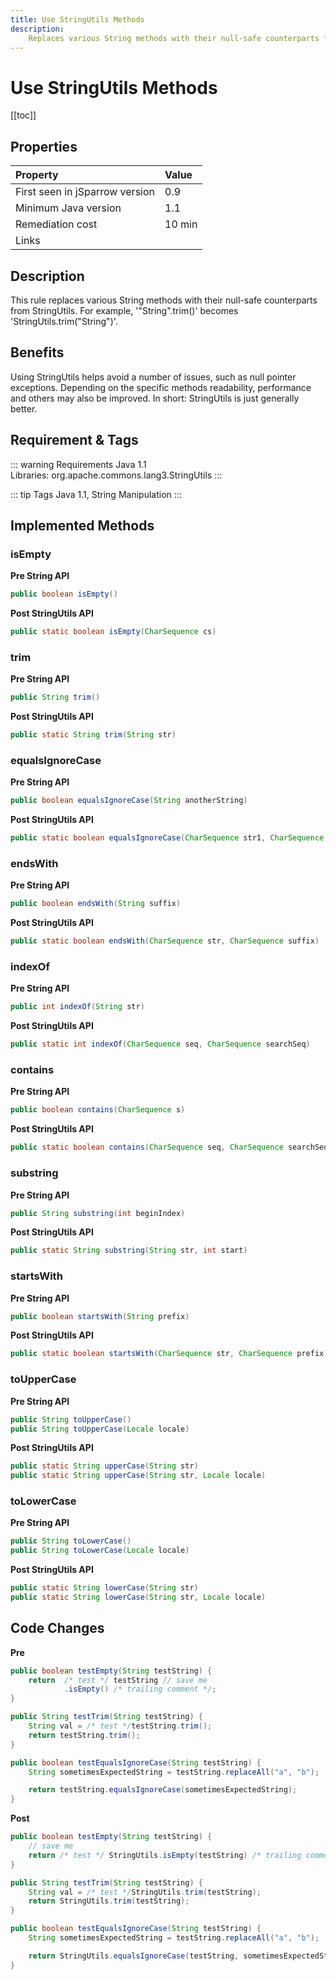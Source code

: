 ```yaml
---
title: Use StringUtils Methods
description:
    Replaces various String methods with their null-safe counterparts from StringUtils.
---
```


# Use StringUtils Methods

[[toc]]

## Properties

| Property                        | Value |
|:------------------------------- |:----- |
| First seen in jSparrow version  | 0.9   |
| Minimum Java version            | 1.1   |
| Remediation cost                | 10 min |
| Links                           |  |

## Description

This rule replaces various String methods with their null-safe counterparts from StringUtils.
For example, '"String".trim()' becomes 'StringUtils.trim("String")'.   

## Benefits

Using StringUtils helps avoid a number of issues, such as null pointer exceptions. Depending on the specific methods readability, performance and others may also be improved. In short: StringUtils is just generally better.   

## Requirement & Tags

::: warning Requirements
Java 1.1  
Libraries: org.apache.commons.lang3.StringUtils
:::

::: tip Tags
Java 1.1, String Manipulation
:::

## Implemented Methods

### isEmpty

__Pre String API__

``` java
public boolean isEmpty()
```

__Post StringUtils API__

``` java
public static boolean isEmpty(CharSequence cs)
```

### trim

__Pre String API__

``` java
public String trim()
```

__Post StringUtils API__

``` java
public static String trim(String str)
```

### equalsIgnoreCase

__Pre String API__

``` java
public boolean equalsIgnoreCase(String anotherString)
```

__Post StringUtils API__

``` java
public static boolean equalsIgnoreCase(CharSequence str1, CharSequence str2)
```

### endsWith

__Pre String API__

``` java
public boolean endsWith(String suffix)
```

__Post StringUtils API__

``` java
public static boolean endsWith(CharSequence str, CharSequence suffix)
```

### indexOf

__Pre String API__

``` java
public int indexOf(String str)
```

__Post StringUtils API__

``` java
public static int indexOf(CharSequence seq, CharSequence searchSeq)
```

### contains

__Pre String API__

``` java
public boolean contains(CharSequence s)
```

__Post StringUtils API__

``` java
public static boolean contains(CharSequence seq, CharSequence searchSeq)
```

### substring

__Pre String API__

``` java
public String substring(int beginIndex)
```

__Post StringUtils API__

``` java
public static String substring(String str, int start)
```

### startsWith

__Pre String API__

``` java
public boolean startsWith(String prefix)
```

__Post StringUtils API__

``` java
public static boolean startsWith(CharSequence str, CharSequence prefix)
```

### toUpperCase

__Pre String API__

``` java
public String toUpperCase()	
public String toUpperCase(Locale locale)
```

__Post StringUtils API__

``` java
public static String upperCase(String str)	
public static String upperCase(String str, Locale locale)
```

### toLowerCase

__Pre String API__

``` java
public String toLowerCase()	
public String toLowerCase(Locale locale)	
```

__Post StringUtils API__

``` java
public static String lowerCase(String str)	
public static String lowerCase(String str, Locale locale)
```

## Code Changes

__Pre__

```java
public boolean testEmpty(String testString) {
    return  /* test */ testString // save me
            .isEmpty() /* trailing comment */;
}

public String testTrim(String testString) {
    String val = /* test */testString.trim();
    return testString.trim();
}

public boolean testEqualsIgnoreCase(String testString) {
    String sometimesExpectedString = testString.replaceAll("a", "b");

    return testString.equalsIgnoreCase(sometimesExpectedString);
}
```

__Post__

```java
public boolean testEmpty(String testString) {
    // save me
    return /* test */ StringUtils.isEmpty(testString) /* trailing comment */;
}

public String testTrim(String testString) {
    String val = /* test */StringUtils.trim(testString);
    return StringUtils.trim(testString);
}

public boolean testEqualsIgnoreCase(String testString) {
    String sometimesExpectedString = testString.replaceAll("a", "b");

    return StringUtils.equalsIgnoreCase(testString, sometimesExpectedString);
}
```

